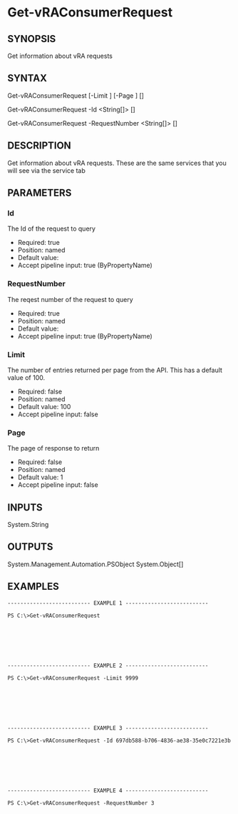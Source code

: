 # Get-vRAConsumerRequest

## SYNOPSIS
    
Get information about vRA requests

## SYNTAX
 Get-vRAConsumerRequest [-Limit <String>] [-Page <Int32>] [<CommonParameters>] Get-vRAConsumerRequest -Id <String[]> [<CommonParameters>] Get-vRAConsumerRequest -RequestNumber <String[]> [<CommonParameters>]    

## DESCRIPTION

Get information about vRA requests. These are the same services that you will see via the service tab

## PARAMETERS


### Id

The Id of the request to query

* Required: true
* Position: named
* Default value: 
* Accept pipeline input: true (ByPropertyName)

### RequestNumber

The reqest number of the request to query

* Required: true
* Position: named
* Default value: 
* Accept pipeline input: true (ByPropertyName)

### Limit

The number of entries returned per page from the API. This has a default value of 100.

* Required: false
* Position: named
* Default value: 100
* Accept pipeline input: false

### Page

The page of response to return

* Required: false
* Position: named
* Default value: 1
* Accept pipeline input: false

## INPUTS

System.String

## OUTPUTS

System.Management.Automation.PSObject
System.Object[]

## EXAMPLES
```
-------------------------- EXAMPLE 1 --------------------------

PS C:\>Get-vRAConsumerRequest







-------------------------- EXAMPLE 2 --------------------------

PS C:\>Get-vRAConsumerRequest -Limit 9999







-------------------------- EXAMPLE 3 --------------------------

PS C:\>Get-vRAConsumerRequest -Id 697db588-b706-4836-ae38-35e0c7221e3b







-------------------------- EXAMPLE 4 --------------------------

PS C:\>Get-vRAConsumerRequest -RequestNumber 3
```

